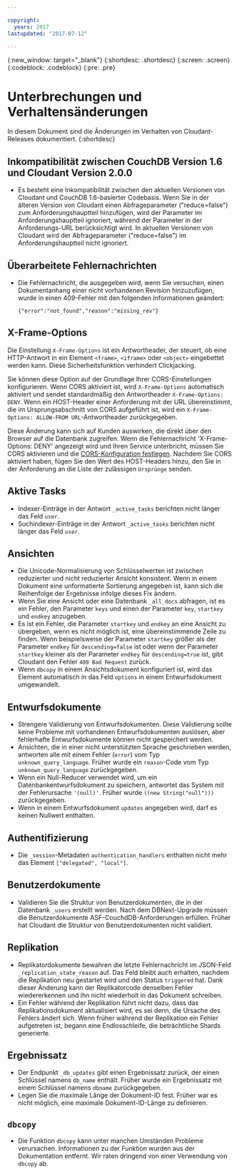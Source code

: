 ```yaml
---

copyright:
  years: 2017
lastupdated: "2017-07-12"

---
```


{:new_window: target="_blank"}
{:shortdesc: .shortdesc}
{:screen: .screen}
{:codeblock: .codeblock}
{:pre: .pre}

<!-- Acrolinx: 2017-07-12 -->

# Unterbrechungen und Verhaltensänderungen

In diesem Dokument sind die Änderungen im Verhalten von Cloudant-Releases dokumentiert.
{:shortdesc}

## Inkompatibilität zwischen CouchDB Version 1.6 und Cloudant Version 2.0.0

-   Es besteht eine Inkompatibilität zwischen den aktuellen Versionen von Cloudant und CouchDB 1.6-basierter Codebasis. Wenn Sie in der  
    älteren Version von Cloudant einen Abfrageparameter ("reduce=false") zum Anforderungshauptteil hinzufügen, wird der Parameter
    im Anforderungshauptteil ignoriert, während der Parameter in der Anforderungs-URL berücksichtigt wird. In aktuellen Versionen von
    Cloudant wird der Abfrageparameter ("reduce=false") im Anforderungshauptteil nicht ignoriert. 

## Überarbeitete Fehlernachrichten

- Die Fehlernachricht, die ausgegeben wird, wenn Sie versuchen, einen Dokumentanhang einer nicht vorhandenen Revision hinzuzufügen, wurde in einen 409-Fehler mit den folgenden Informationen geändert: 

	```
	{"error":"not_found","reason":"missing_rev"}
	```

## X-Frame-Options

Die Einstellung `X-Frame-Options` ist ein Antwortheader, der steuert, ob eine HTTP-Antwort in ein Element `<frame>`, `<iframe>` oder `<object>` eingebettet werden kann. Diese Sicherheitsfunktion verhindert Clickjacking. 

Sie können diese Option auf der Grundlage Ihrer CORS-Einstellungen konfigurieren. Wenn CORS aktiviert ist, wird `X-Frame-Options` automatisch aktiviert und sendet standardmäßig den Antwortheader `X-Frame-Options: DENY`. Wenn ein HOST-Header einer Anforderung mit der URL übereinstimmt, die im Ursprungsabschnitt von CORS aufgeführt ist, wird ein `X-Frame-Options: ALLOW-FROM URL`-Antwortheader zurückgegeben. 
 
Diese Änderung kann sich auf Kunden auswirken, die direkt über den Browser auf die Datenbank zugreifen. Wenn die Fehlernachricht 'X-Frame-Options: DENY' angezeigt wird
und Ihren Service unterbricht, müssen Sie CORS aktivieren und die [CORS-Konfiguration festlegen](../api/cors.html#setting-the-cors-configuration). Nachdem Sie CORS aktiviert haben, fügen Sie den Wert des HOST-Headers hinzu, den Sie in der Anforderung an die Liste der zulässigen `Ursprünge` senden. 

## Aktive Tasks

-   Indexer-Einträge in der Antwort `_active_tasks` berichten nicht länger das Feld `user`. 
-   Suchindexer-Einträge in der Antwort `_active_tasks` berichten nicht länger das Feld `user`. 

## Ansichten

-   Die Unicode-Normalisierung von Schlüsselwerten ist zwischen reduzierter und nicht reduzierter Ansicht konsistent. Wenn in einem Dokument eine unformatierte Sortierung angegeben ist, kann sich die Reihenfolge der Ergebnisse infolge dieses Fix ändern. 
-   Wenn Sie eine Ansicht oder eine Datenbank `_all_docs` abfragen, ist es ein Fehler, den Parameter `keys` und einen der Parameter `key`, `startkey` und `endkey` anzugeben. 
-   Es ist ein Fehler, die Parameter `startkey` und `endkey` an eine Ansicht zu übergeben, wenn es nicht möglich ist, eine übereinstimmende Zeile zu finden. Wenn beispielsweise der Parameter `startkey` größer als der Parameter `endkey` für `descending=false` ist oder wenn der Parameter `startkey` kleiner als der Parameter `endkey` für `descending=true` ist, gibt Cloudant den Fehler `400 Bad Request` zurück. 
-   Wenn `dbcopy` in einem Ansichtsdokument konfiguriert ist, wird das Element automatisch in das Feld `options` in einem Entwurfsdokument umgewandelt.  

## Entwurfsdokumente

-   Strengere Validierung von Entwurfsdokumenten. Diese Validierung sollte keine Probleme mit vorhandenen Entwurfsdokumenten auslösen, aber fehlerhafte Entwurfsdokumente können nicht gespeichert werden. 
-   Ansichten, die in einer nicht unterstützten Sprache geschrieben werden, antworten alle mit einem Fehler (`error`) vom Typ `unknown_query_language`. Früher wurde ein `reason`-Code vom Typ `unknown_query_language` zurückgegeben. 
-   Wenn ein Null-Reducer verwendet wird, um ein Datenbankentwurfsdokument zu speichern, antwortet das System mit der Fehlerursache `'(null)'`. Früher wurde `((new String("null")))` zurückgegeben. 
-   Wenn in einem Entwurfsdokument `updates` angegeben wird, darf es keinen Nullwert enthalten. 

## Authentifizierung

-   Die `_session`-Metadaten `authentication_handlers` enthalten nicht mehr das Element `["delegated", "local"]`. 

## Benutzerdokumente

-   Validieren Sie die Struktur von Benutzerdokumenten, die in der Datenbank `_users` erstellt werden. Nach dem DBNext-Upgrade müssen die Benutzerdokumente ASF-CouchdDB-Anforderungen erfüllen. Früher hat Cloudant die Struktur von Benutzerdokumenten nicht validiert.  

## Replikation 

-   Replikatordokumente bewahren die letzte Fehlernachricht im JSON-Feld `_replication_state_reason` auf. Das Feld bleibt auch erhalten, nachdem die Replikation neu gestartet wird und den Status `triggered` hat. Dank dieser Änderung kann der Replikatorcode denselben Fehler wiedererkennen und ihn nicht wiederholt in das Dokument schreiben. 
-   Ein Fehler während der Replikation führt nicht dazu, dass das Replikationsdokument aktualisiert wird, es sei denn, die Ursache des Fehlers ändert sich. Wenn früher während der Replikation ein Fehler aufgetreten ist, begann eine Endlosschleife, die beträchtliche Shards generierte.   

## Ergebnissatz

-   Der Endpunkt `_db_updates` gibt einen Ergebnissatz zurück, der einen Schlüssel namens `db_name` enthält. Früher wurde ein Ergebnissatz mit einem Schlüssel namens `dbname` zurückgegeben. 
-   Legen Sie die maximale Länge der Dokument-ID fest. Früher war es nicht möglich, eine maximale Dokument-ID-Länge zu definieren. 

## `dbcopy`

- Die Funktion `dbcopy` kann unter manchen Umständen Probleme verursachen.
  Informationen zu der Funktion wurden aus der Dokumentation entfernt.
  Wir raten dringend von einer Verwendung von `dbcopy` ab. 
